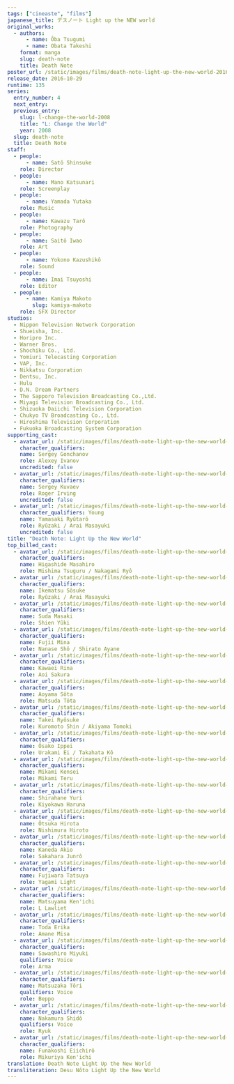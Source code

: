 ```yaml
---
tags: ["cineaste", "films"]
japanese_title: デスノート Light up the NEW world
original_works:
  - authors:
      - name: Ôba Tsugumi
      - name: Obata Takeshi
    format: manga
    slug: death-note
    title: Death Note
poster_url: /static/images/films/death-note-light-up-the-new-world-2016/posters/poster.webp
release_date: 2016-10-29
runtime: 135
series:
  entry_number: 4
  next_entry:
  previous_entry:
    slug: l-change-the-world-2008
    title: "L: Change the World"
    year: 2008
  slug: death-note
  title: Death Note
staff:
  - people:
      - name: Satô Shinsuke
    role: Director
  - people:
      - name: Mano Katsunari
    role: Screenplay
  - people:
      - name: Yamada Yutaka
    role: Music
  - people:
      - name: Kawazu Tarô
    role: Photography
  - people:
      - name: Saitô Iwao
    role: Art
  - people:
      - name: Yokono Kazushikô
    role: Sound
  - people:
      - name: Imai Tsuyoshi
    role: Editor
  - people:
      - name: Kamiya Makoto
        slug: kamiya-makoto
    role: SFX Director
studios:
  - Nippon Television Network Corporation
  - Shueisha, Inc.
  - Horipro Inc.
  - Warner Bros.
  - Shochiku Co., Ltd.
  - Yomiuri Telecasting Corporation
  - VAP, Inc.
  - Nikkatsu Corporation
  - Dentsu, Inc.
  - Hulu
  - D.N. Dream Partners
  - The Sapporo Television Broadcasting Co.,Ltd.
  - Miyagi Television Broadcasting Co., Ltd.
  - Shizuoka Daiichi Television Corporation
  - Chukyo TV Broadcasting Co., Ltd.
  - Hiroshima Television Corporation
  - Fukuoka Broadcasting System Corporation
supporting_cast:
  - avatar_url: /static/images/films/death-note-light-up-the-new-world-2016/cast-avatars/sergey-gonchanov-0.webp
    character_qualifiers:
    name: Sergey Gonchanov
    role: Alexey Ivanov
    uncredited: false
  - avatar_url: /static/images/films/death-note-light-up-the-new-world-2016/cast-avatars/sergey-kuvaev-0.webp
    character_qualifiers:
    name: Sergey Kuvaev
    role: Roger Irving
    uncredited: false
  - avatar_url: /static/images/films/death-note-light-up-the-new-world-2016/cast-avatars/ryutaro-yamasaki-0.webp
    character_qualifiers: Young
    name: Yamasaki Ryûtarô
    role: Ryûzaki / Arai Masayuki
    uncredited: false
title: "Death Note: Light Up the New World"
top_billed_cast:
  - avatar_url: /static/images/films/death-note-light-up-the-new-world-2016/cast-avatars/masahiro-higashide-0.webp
    character_qualifiers:
    name: Higashide Masahiro
    role: Mishima Tsuguru / Nakagami Ryô
  - avatar_url: /static/images/films/death-note-light-up-the-new-world-2016/cast-avatars/sosuke-ikematsu-0.webp
    character_qualifiers:
    name: Ikematsu Sôsuke
    role: Ryûzaki / Arai Masayuki
  - avatar_url: /static/images/films/death-note-light-up-the-new-world-2016/cast-avatars/masaki-suga-0.webp
    character_qualifiers:
    name: Suda Masaki
    role: Shien Yûki
  - avatar_url: /static/images/films/death-note-light-up-the-new-world-2016/cast-avatars/mina-fujii-0.webp
    character_qualifiers:
    name: Fujii Mina
    role: Nanase Shô / Shirato Ayane
  - avatar_url: /static/images/films/death-note-light-up-the-new-world-2016/cast-avatars/rina-kawaei-0.webp
    character_qualifiers:
    name: Kawaei Rina
    role: Aoi Sakura
  - avatar_url: /static/images/films/death-note-light-up-the-new-world-2016/cast-avatars/sota-aoyama-0.webp
    character_qualifiers:
    name: Aoyama Sôta
    role: Matsuda Tôta
  - avatar_url: /static/images/films/death-note-light-up-the-new-world-2016/cast-avatars/ryosuke-takei-0.webp
    character_qualifiers:
    name: Takei Ryôsuke
    role: Kuromoto Shin / Akiyama Tomoki
  - avatar_url: /static/images/films/death-note-light-up-the-new-world-2016/cast-avatars/ippei-osako-0.webp
    character_qualifiers:
    name: Ôsako Ippei
    role: Urakami Ei / Takahata Kô
  - avatar_url: /static/images/films/death-note-light-up-the-new-world-2016/cast-avatars/kensei-mikami-0.webp
    character_qualifiers:
    name: Mikami Kensei
    role: Mikami Teru
  - avatar_url: /static/images/films/death-note-light-up-the-new-world-2016/cast-avatars/yuri-shirahane-0.webp
    character_qualifiers:
    name: Shirahane Yuri
    role: Kiyokawa Haruna
  - avatar_url: /static/images/films/death-note-light-up-the-new-world-2016/cast-avatars/hirota-otsuka-0.webp
    character_qualifiers:
    name: Ôtsuka Hirota
    role: Nishimura Hiroto
  - avatar_url: /static/images/films/death-note-light-up-the-new-world-2016/cast-avatars/akio-kaneda-0.webp
    character_qualifiers:
    name: Kaneda Akio
    role: Sakahara Junrô
  - avatar_url: /static/images/films/death-note-light-up-the-new-world-2016/cast-avatars/tatsuya-fujiwara-0.webp
    character_qualifiers:
    name: Fujiwara Tatsuya
    role: Yagami Light
  - avatar_url: /static/images/films/death-note-light-up-the-new-world-2016/cast-avatars/kenichi-matsuyama-0.webp
    character_qualifiers:
    name: Matsuyama Ken'ichi
    role: L Lawliet
  - avatar_url: /static/images/films/death-note-light-up-the-new-world-2016/cast-avatars/erika-toda-0.webp
    character_qualifiers:
    name: Toda Erika
    role: Amane Misa
  - avatar_url: /static/images/films/death-note-light-up-the-new-world-2016/cast-avatars/miyuki-sawashiro-0.webp
    character_qualifiers:
    name: Sawashiro Miyuki
    qualifiers: Voice
    role: Arma
  - avatar_url: /static/images/films/death-note-light-up-the-new-world-2016/cast-avatars/tori-matsuzaka-0.webp
    character_qualifiers:
    name: Matsuzaka Tôri
    qualifiers: Voice
    role: Beppo
  - avatar_url: /static/images/films/death-note-light-up-the-new-world-2016/cast-avatars/shido-nakamura-0.webp
    character_qualifiers:
    name: Nakamura Shidô
    qualifiers: Voice
    role: Ryuk
  - avatar_url: /static/images/films/death-note-light-up-the-new-world-2016/cast-avatars/eiichiro-funakoshi-0.webp
    character_qualifiers:
    name: Funakoshi Eiichirô
    role: Mikuriya Ken'ichi
translation: Death Note Light Up the New World
transliteration: Desu Nôto Light Up the New World
---
```

